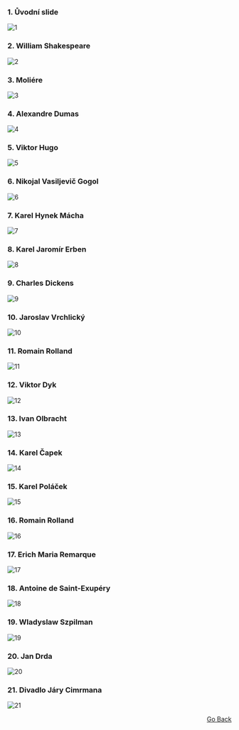 ### 1. Ůvodní slide
![1](1.jpg)
### 2. William Shakespeare
![2](2.jpg)
### 3. Moliére
![3](3.jpg)
### 4. Alexandre Dumas
![4](4.jpg)
### 5. Viktor Hugo
![5](5.jpg)
### 6. Nikojal Vasiljevič Gogol
![6](6.jpg)
### 7. Karel Hynek Mácha
![7](7.jpg)
### 8. Karel Jaromír Erben
![8](8.jpg)
### 9. Charles Dickens
![9](9.jpg)
### 10. Jaroslav Vrchlický
![10](10.jpg)
### 11. Romain Rolland
![11](11.jpg)
### 12. Viktor Dyk
![12](12.jpg)
### 13. Ivan Olbracht
![13](13.jpg)
### 14. Karel Čapek
![14](14.jpg)
### 15. Karel Poláček
![15](15.jpg)
### 16. Romain Rolland
![16](16.jpg)
### 17. Erich Maria Remarque
![17](17.jpg)
### 18. Antoine de Saint-Exupéry
![18](18.jpg)
### 19. Wladyslaw Szpilman
![19](19.jpg)
### 20. Jan Drda
![20](20.jpg)
### 21. Divadlo Járy Cimrmana
![21](21.jpg)

<p align="right">
  <a href="https://github.com/neostetic/maturita">Go Back</a>
</p>
